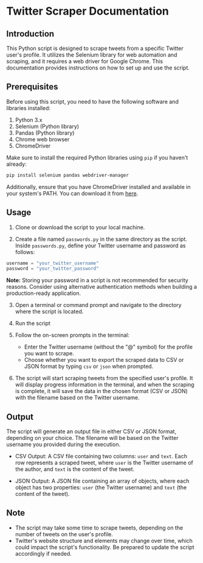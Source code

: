 
# Twitter Scraper Documentation

## Introduction
This Python script is designed to scrape tweets from a specific Twitter user's profile. It utilizes the Selenium library for web automation and scraping, and it requires a web driver for Google Chrome. This documentation provides instructions on how to set up and use the script.

## Prerequisites
Before using this script, you need to have the following software and libraries installed:

1. Python 3.x
2. Selenium (Python library)
3. Pandas (Python library)
4. Chrome web browser
5. ChromeDriver

Make sure to install the required Python libraries using `pip` if you haven't already:

```bash
pip install selenium pandas webdriver-manager
```

Additionally, ensure that you have ChromeDriver installed and available in your system's PATH. You can download it from [here](https://sites.google.com/chromium.org/driver/).

## Usage

1. Clone or download the script to your local machine.

2. Create a file named `passwords.py` in the same directory as the script. Inside `passwords.py`, define your Twitter username and password as follows:

```python
username = "your_twitter_username"
password = "your_twitter_password"
```

**Note:** Storing your password in a script is not recommended for security reasons. Consider using alternative authentication methods when building a production-ready application.

3. Open a terminal or command prompt and navigate to the directory where the script is located.

4. Run the script 

5. Follow the on-screen prompts in the terminal:
   - Enter the Twitter username (without the "@" symbol) for the profile you want to scrape.
   - Choose whether you want to export the scraped data to CSV or JSON format by typing `csv` or `json` when prompted.

6. The script will start scraping tweets from the specified user's profile. It will display progress information in the terminal, and when the scraping is complete, it will save the data in the chosen format (CSV or JSON) with the filename based on the Twitter username.

## Output

The script will generate an output file in either CSV or JSON format, depending on your choice. The filename will be based on the Twitter username you provided during the execution.

- CSV Output: A CSV file containing two columns: `user` and `text`. Each row represents a scraped tweet, where `user` is the Twitter username of the author, and `text` is the content of the tweet.

- JSON Output: A JSON file containing an array of objects, where each object has two properties: `user` (the Twitter username) and `text` (the content of the tweet).

## Note
- The script may take some time to scrape tweets, depending on the number of tweets on the user's profile.
- Twitter's website structure and elements may change over time, which could impact the script's functionality. Be prepared to update the script accordingly if needed.




